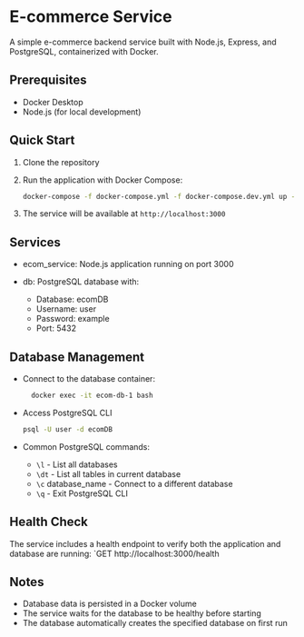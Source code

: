 # E-commerce Service

A simple e-commerce backend service built with Node.js, Express, and PostgreSQL, containerized with Docker.

## Prerequisites

- Docker Desktop
- Node.js (for local development)

## Quick Start

1. Clone the repository
2. Run the application with Docker Compose:
   
   ```bash
   docker-compose -f docker-compose.yml -f docker-compose.dev.yml up -d --build 
   ```
3. The service will be available at `http://localhost:3000`

## Services

- ecom_service: Node.js application running on port 3000

- db: PostgreSQL database with:
  - Database: ecomDB
  - Username: user
  - Password: example
  - Port: 5432
  
## Database Management
- Connect to the database container:
  ```bash
    docker exec -it ecom-db-1 bash
   ```

- Access PostgreSQL CLI
  ```bash
  psql -U user -d ecomDB
  ```

- Common PostgreSQL commands:
  - `\l` - List all databases
  - `\dt` - List all tables in current database
  - `\c` database_name - Connect to a different database
  - `\q` - Exit PostgreSQL CLI

## Health Check
The service includes a health endpoint to verify both the application and database are running: `GET http://localhost:3000/health 

## Notes
- Database data is persisted in a Docker volume
- The service waits for the database to be healthy before starting
- The database automatically creates the specified database on first run